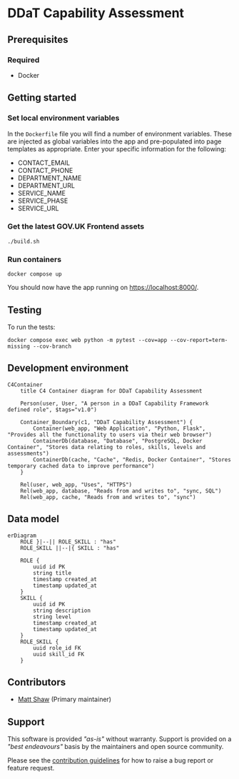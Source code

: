 # DDaT Capability Assessment

## Prerequisites

### Required

- Docker

## Getting started

### Set local environment variables

In the `Dockerfile` file you will find a number of environment variables. These are injected as global variables into the app and pre-populated into page templates as appropriate. Enter your specific information for the following:

- CONTACT_EMAIL
- CONTACT_PHONE
- DEPARTMENT_NAME
- DEPARTMENT_URL
- SERVICE_NAME
- SERVICE_PHASE
- SERVICE_URL

### Get the latest GOV.UK Frontend assets

```shell
./build.sh
```

### Run containers

```shell
docker compose up
```

You should now have the app running on <https://localhost:8000/>.

## Testing

To run the tests:

```shell
docker compose exec web python -m pytest --cov=app --cov-report=term-missing --cov-branch
```

## Development environment

```mermaid
C4Container
    title C4 Container diagram for DDaT Capability Assessment

    Person(user, User, "A person in a DDaT Capability Framework defined role", $tags="v1.0")

    Container_Boundary(c1, "DDaT Capability Assessment") {
        Container(web_app, "Web Application", "Python, Flask", "Provides all the functionality to users via their web browser")
        ContainerDb(database, "Database", "PostgreSQL, Docker Container", "Stores data relating to roles, skills, levels and assessments")
        ContainerDb(cache, "Cache", "Redis, Docker Container", "Stores temporary cached data to improve performance")
    }

    Rel(user, web_app, "Uses", "HTTPS")
    Rel(web_app, database, "Reads from and writes to", "sync, SQL")
    Rel(web_app, cache, "Reads from and writes to", "sync")
```

## Data model

```mermaid
erDiagram
    ROLE }|--|| ROLE_SKILL : "has"
    ROLE_SKILL ||--|{ SKILL : "has"

    ROLE {
        uuid id PK
        string title
        timestamp created_at
        timestamp updated_at
    }
    SKILL {
        uuid id PK
        string description
        string level
        timestamp created_at
        timestamp updated_at
    }
    ROLE_SKILL {
        uuid role_id FK
        uuid skill_id FK
    }
```

## Contributors

- [Matt Shaw](https://github.com/matthew-shaw) (Primary maintainer)

## Support

This software is provided _"as-is"_ without warranty. Support is provided on a _"best endeavours"_ basis by the maintainers and open source community.

Please see the [contribution guidelines](CONTRIBUTING.md) for how to raise a bug report or feature request.
